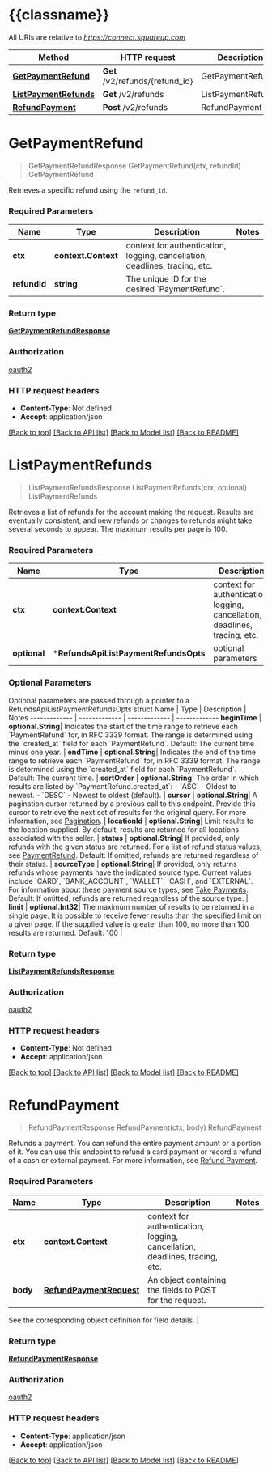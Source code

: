 # {{classname}}

All URIs are relative to *https://connect.squareup.com*

Method | HTTP request | Description
------------- | ------------- | -------------
[**GetPaymentRefund**](RefundsApi.md#GetPaymentRefund) | **Get** /v2/refunds/{refund_id} | GetPaymentRefund
[**ListPaymentRefunds**](RefundsApi.md#ListPaymentRefunds) | **Get** /v2/refunds | ListPaymentRefunds
[**RefundPayment**](RefundsApi.md#RefundPayment) | **Post** /v2/refunds | RefundPayment

# **GetPaymentRefund**
> GetPaymentRefundResponse GetPaymentRefund(ctx, refundId)
GetPaymentRefund

Retrieves a specific refund using the `refund_id`.

### Required Parameters

Name | Type | Description  | Notes
------------- | ------------- | ------------- | -------------
 **ctx** | **context.Context** | context for authentication, logging, cancellation, deadlines, tracing, etc.
  **refundId** | **string**| The unique ID for the desired &#x60;PaymentRefund&#x60;. | 

### Return type

[**GetPaymentRefundResponse**](GetPaymentRefundResponse.md)

### Authorization

[oauth2](../README.md#oauth2)

### HTTP request headers

 - **Content-Type**: Not defined
 - **Accept**: application/json

[[Back to top]](#) [[Back to API list]](../README.md#documentation-for-api-endpoints) [[Back to Model list]](../README.md#documentation-for-models) [[Back to README]](../README.md)

# **ListPaymentRefunds**
> ListPaymentRefundsResponse ListPaymentRefunds(ctx, optional)
ListPaymentRefunds

Retrieves a list of refunds for the account making the request.  Results are eventually consistent, and new refunds or changes to refunds might take several seconds to appear.  The maximum results per page is 100.

### Required Parameters

Name | Type | Description  | Notes
------------- | ------------- | ------------- | -------------
 **ctx** | **context.Context** | context for authentication, logging, cancellation, deadlines, tracing, etc.
 **optional** | ***RefundsApiListPaymentRefundsOpts** | optional parameters | nil if no parameters

### Optional Parameters
Optional parameters are passed through a pointer to a RefundsApiListPaymentRefundsOpts struct
Name | Type | Description  | Notes
------------- | ------------- | ------------- | -------------
 **beginTime** | **optional.String**| Indicates the start of the time range to retrieve each &#x60;PaymentRefund&#x60; for, in RFC 3339  format.  The range is determined using the &#x60;created_at&#x60; field for each &#x60;PaymentRefund&#x60;.   Default: The current time minus one year. | 
 **endTime** | **optional.String**| Indicates the end of the time range to retrieve each &#x60;PaymentRefund&#x60; for, in RFC 3339  format.  The range is determined using the &#x60;created_at&#x60; field for each &#x60;PaymentRefund&#x60;.  Default: The current time. | 
 **sortOrder** | **optional.String**| The order in which results are listed by &#x60;PaymentRefund.created_at&#x60;: - &#x60;ASC&#x60; - Oldest to newest. - &#x60;DESC&#x60; - Newest to oldest (default). | 
 **cursor** | **optional.String**| A pagination cursor returned by a previous call to this endpoint. Provide this cursor to retrieve the next set of results for the original query.  For more information, see [Pagination](https://developer.squareup.com/docs/build-basics/common-api-patterns/pagination). | 
 **locationId** | **optional.String**| Limit results to the location supplied. By default, results are returned for all locations associated with the seller. | 
 **status** | **optional.String**| If provided, only refunds with the given status are returned. For a list of refund status values, see [PaymentRefund](entity:PaymentRefund).  Default: If omitted, refunds are returned regardless of their status. | 
 **sourceType** | **optional.String**| If provided, only returns refunds whose payments have the indicated source type. Current values include &#x60;CARD&#x60;, &#x60;BANK_ACCOUNT&#x60;, &#x60;WALLET&#x60;, &#x60;CASH&#x60;, and &#x60;EXTERNAL&#x60;. For information about these payment source types, see [Take Payments](https://developer.squareup.com/docs/payments-api/take-payments).  Default: If omitted, refunds are returned regardless of the source type. | 
 **limit** | **optional.Int32**| The maximum number of results to be returned in a single page.  It is possible to receive fewer results than the specified limit on a given page.  If the supplied value is greater than 100, no more than 100 results are returned.  Default: 100 | 

### Return type

[**ListPaymentRefundsResponse**](ListPaymentRefundsResponse.md)

### Authorization

[oauth2](../README.md#oauth2)

### HTTP request headers

 - **Content-Type**: Not defined
 - **Accept**: application/json

[[Back to top]](#) [[Back to API list]](../README.md#documentation-for-api-endpoints) [[Back to Model list]](../README.md#documentation-for-models) [[Back to README]](../README.md)

# **RefundPayment**
> RefundPaymentResponse RefundPayment(ctx, body)
RefundPayment

Refunds a payment. You can refund the entire payment amount or a portion of it. You can use this endpoint to refund a card payment or record a  refund of a cash or external payment. For more information, see [Refund Payment](https://developer.squareup.com/docs/payments-api/refund-payments).

### Required Parameters

Name | Type | Description  | Notes
------------- | ------------- | ------------- | -------------
 **ctx** | **context.Context** | context for authentication, logging, cancellation, deadlines, tracing, etc.
  **body** | [**RefundPaymentRequest**](RefundPaymentRequest.md)| An object containing the fields to POST for the request.

See the corresponding object definition for field details. | 

### Return type

[**RefundPaymentResponse**](RefundPaymentResponse.md)

### Authorization

[oauth2](../README.md#oauth2)

### HTTP request headers

 - **Content-Type**: application/json
 - **Accept**: application/json

[[Back to top]](#) [[Back to API list]](../README.md#documentation-for-api-endpoints) [[Back to Model list]](../README.md#documentation-for-models) [[Back to README]](../README.md)

